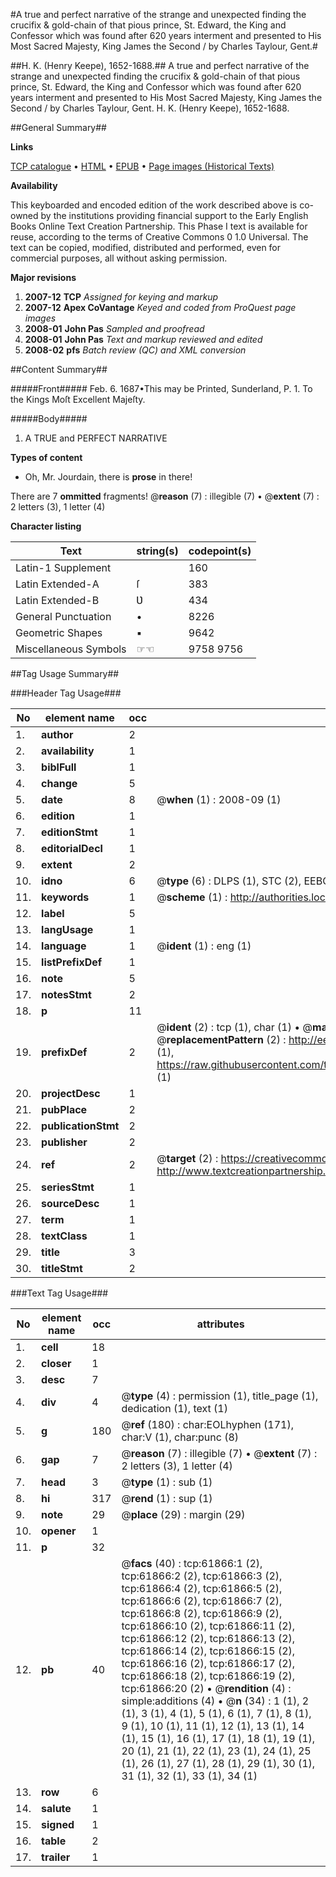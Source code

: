 #A true and perfect narrative of the strange and unexpected finding the crucifix & gold-chain of that pious prince, St. Edward, the King and Confessor which was found after 620 years interment and presented to His Most Sacred Majesty, King James the Second / by Charles Taylour, Gent.#

##H. K. (Henry Keepe), 1652-1688.##
A true and perfect narrative of the strange and unexpected finding the crucifix & gold-chain of that pious prince, St. Edward, the King and Confessor which was found after 620 years interment and presented to His Most Sacred Majesty, King James the Second / by Charles Taylour, Gent.
H. K. (Henry Keepe), 1652-1688.

##General Summary##

**Links**

[TCP catalogue](http://www.ota.ox.ac.uk/tcp/)  • 
[HTML](http://tei.it.ox.ac.uk/tcp/Texts-HTML/free/A47/A47112.html)  • 
[EPUB](http://tei.it.ox.ac.uk/tcp/Texts-EPUB/free/A47/A47112.epub) • 
[Page images (Historical Texts)](https://data.historicaltexts.jisc.ac.uk/view?pubId=eebo-12426241e&pageId=eebo-12426241e-61866-1)

**Availability**

This keyboarded and encoded edition of the
	       work described above is co-owned by the institutions
	       providing financial support to the Early English Books
	       Online Text Creation Partnership. This Phase I text is
	       available for reuse, according to the terms of Creative
	       Commons 0 1.0 Universal. The text can be copied,
	       modified, distributed and performed, even for
	       commercial purposes, all without asking permission.

**Major revisions**

1. __2007-12__ __TCP__ *Assigned for keying and markup*
1. __2007-12__ __Apex CoVantage__ *Keyed and coded from ProQuest page images*
1. __2008-01__ __John Pas__ *Sampled and proofread*
1. __2008-01__ __John Pas__ *Text and markup reviewed and edited*
1. __2008-02__ __pfs__ *Batch review (QC) and XML conversion*

##Content Summary##

#####Front#####
Feb. 6. 1687•This may be Printed, Sunderland, P.
1. 
To the Kings Moſt Excellent Majeſty.

#####Body#####

1. A TRUE and PERFECT NARRATIVE

**Types of content**

  * Oh, Mr. Jourdain, there is **prose** in there!

There are 7 **ommitted** fragments! 
 @__reason__ (7) : illegible (7)  •  @__extent__ (7) : 2 letters (3), 1 letter (4)

**Character listing**


|Text|string(s)|codepoint(s)|
|---|---|---|
|Latin-1 Supplement| |160|
|Latin Extended-A|ſ|383|
|Latin Extended-B|Ʋ|434|
|General Punctuation|•|8226|
|Geometric Shapes|▪|9642|
|Miscellaneous Symbols|☞☜|9758 9756|

##Tag Usage Summary##

###Header Tag Usage###

|No|element name|occ|attributes|
|---|---|---|---|
|1.|__author__|2||
|2.|__availability__|1||
|3.|__biblFull__|1||
|4.|__change__|5||
|5.|__date__|8| @__when__ (1) : 2008-09 (1)|
|6.|__edition__|1||
|7.|__editionStmt__|1||
|8.|__editorialDecl__|1||
|9.|__extent__|2||
|10.|__idno__|6| @__type__ (6) : DLPS (1), STC (2), EEBO-CITATION (1), OCLC (1), VID (1)|
|11.|__keywords__|1| @__scheme__ (1) : http://authorities.loc.gov/ (1)|
|12.|__label__|5||
|13.|__langUsage__|1||
|14.|__language__|1| @__ident__ (1) : eng (1)|
|15.|__listPrefixDef__|1||
|16.|__note__|5||
|17.|__notesStmt__|2||
|18.|__p__|11||
|19.|__prefixDef__|2| @__ident__ (2) : tcp (1), char (1)  •  @__matchPattern__ (2) : ([0-9\-]+):([0-9IVX]+) (1), (.+) (1)  •  @__replacementPattern__ (2) : http://eebo.chadwyck.com/downloadtiff?vid=$1&page=$2 (1), https://raw.githubusercontent.com/textcreationpartnership/Texts/master/tcpchars.xml#$1 (1)|
|20.|__projectDesc__|1||
|21.|__pubPlace__|2||
|22.|__publicationStmt__|2||
|23.|__publisher__|2||
|24.|__ref__|2| @__target__ (2) : https://creativecommons.org/publicdomain/zero/1.0/ (1), http://www.textcreationpartnership.org/docs/. (1)|
|25.|__seriesStmt__|1||
|26.|__sourceDesc__|1||
|27.|__term__|1||
|28.|__textClass__|1||
|29.|__title__|3||
|30.|__titleStmt__|2||


###Text Tag Usage###

|No|element name|occ|attributes|
|---|---|---|---|
|1.|__cell__|18||
|2.|__closer__|1||
|3.|__desc__|7||
|4.|__div__|4| @__type__ (4) : permission (1), title_page (1), dedication (1), text (1)|
|5.|__g__|180| @__ref__ (180) : char:EOLhyphen (171), char:V (1), char:punc (8)|
|6.|__gap__|7| @__reason__ (7) : illegible (7)  •  @__extent__ (7) : 2 letters (3), 1 letter (4)|
|7.|__head__|3| @__type__ (1) : sub (1)|
|8.|__hi__|317| @__rend__ (1) : sup (1)|
|9.|__note__|29| @__place__ (29) : margin (29)|
|10.|__opener__|1||
|11.|__p__|32||
|12.|__pb__|40| @__facs__ (40) : tcp:61866:1 (2), tcp:61866:2 (2), tcp:61866:3 (2), tcp:61866:4 (2), tcp:61866:5 (2), tcp:61866:6 (2), tcp:61866:7 (2), tcp:61866:8 (2), tcp:61866:9 (2), tcp:61866:10 (2), tcp:61866:11 (2), tcp:61866:12 (2), tcp:61866:13 (2), tcp:61866:14 (2), tcp:61866:15 (2), tcp:61866:16 (2), tcp:61866:17 (2), tcp:61866:18 (2), tcp:61866:19 (2), tcp:61866:20 (2)  •  @__rendition__ (4) : simple:additions (4)  •  @__n__ (34) : 1 (1), 2 (1), 3 (1), 4 (1), 5 (1), 6 (1), 7 (1), 8 (1), 9 (1), 10 (1), 11 (1), 12 (1), 13 (1), 14 (1), 15 (1), 16 (1), 17 (1), 18 (1), 19 (1), 20 (1), 21 (1), 22 (1), 23 (1), 24 (1), 25 (1), 26 (1), 27 (1), 28 (1), 29 (1), 30 (1), 31 (1), 32 (1), 33 (1), 34 (1)|
|13.|__row__|6||
|14.|__salute__|1||
|15.|__signed__|1||
|16.|__table__|2||
|17.|__trailer__|1||
